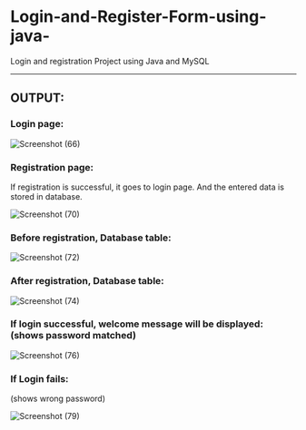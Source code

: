 # Login-and-Register-Form-using-java-

Login and registration Project using Java and MySQL

---

## OUTPUT:


### Login page:


![Screenshot (66)](https://user-images.githubusercontent.com/71961906/143766218-16017b4e-8cd1-4e98-88b2-b72e14156c8a.png)


### Registration page:


If registration is successful, it goes to login page. And the entered data is stored in database.


![Screenshot (70)](https://user-images.githubusercontent.com/71961906/143766522-f299371c-e6ef-4812-9710-265af41c44e2.png)


### Before registration, Database table:


![Screenshot (72)](https://user-images.githubusercontent.com/71961906/143766656-312c93f4-79e0-4ccc-a69c-e1cba8d01d77.png)


### After registration, Database table:


![Screenshot (74)](https://user-images.githubusercontent.com/71961906/143766742-2de74761-e391-45dc-9e02-67497cb5e46a.png)


### If login successful, welcome message will be displayed: (shows password matched)


![Screenshot (76)](https://user-images.githubusercontent.com/71961906/143766876-ea9199d6-b43f-4dd2-875f-0910537d03fa.png)


### If Login fails:
(shows wrong password)


![Screenshot (79)](https://user-images.githubusercontent.com/71961906/143767074-4cfe4a1d-36e1-4b9f-bbe2-d29c695f9c53.png)







